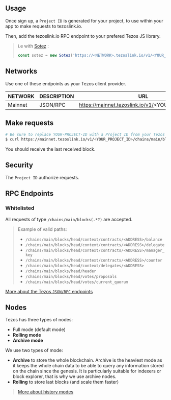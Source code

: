 ## Usage

Once sign up, a `Project ID` is generated for your project, to use within your app to make requests to tezoslink.io.

Then, add the tezoslink.io RPC endpoint to your prefered Tezos JS library.

> i.e with [Sotez](https://github.com/AndrewKishino/sotez) :
>```js
> const sotez = new Sotez('https://<NETWORK>.tezoslink.io/v1/<YOUR_PROJECT_ID>');
> ```

## Networks

Use one of these endpoints as your Tezos client provider.

|NETWORK|DESCRIPTION|URL                                              |
|-------|-----------|-------------------------------------------------|
|Mainnet| JSON/RPC  |https://mainnet.tezoslink.io/v1/<YOUR_PROJECT_ID>|

## Make requests

```bash
# Be sure to replace YOUR-PROJECT-ID with a Project ID from your Tezos Link dashboard
$ curl https://mainnet.tezoslink.io/v1/<YOUR_PROJECT_ID>/chains/main/blocks/head
```

You should receive the last received block.

## Security

The `Project ID` authorize requests.

## RPC Endpoints

### Whitelisted

All requests of type `/chains/main/blocks(.*?)` are accepted.

>Example of valid paths:
>- `/chains/main/blocks/head/context/contracts/<ADDRESS>/balance`
>- `/chains/main/blocks/head/context/contracts/<ADDRESS>/delegate`
>- `/chains/main/blocks/head/context/contracts/<ADDRESS>/manager_key`
>- `/chains/main/blocks/head/context/contracts/<ADDRESS>/counter`
>- `/chains/main/blocks/head/context/delegates/<ADDRESS>`
>- `/chains/main/blocks/head/header`
>- `/chains/main/blocks/head/votes/proposals`
>- `/chains/main/blocks/head/votes/current_quorum` 

[More about the Tezos `JSON/RPC` endpoints](https://tezos.gitlab.io/api/rpc.html) 

## Nodes

Tezos has three types of nodes:
- Full mode (default mode)
- **Rolling mode**
- **Archive mode**

We use two types of mode:
- **Archive** to store the whole blockchain. Archive is the heaviest mode as it keeps the whole chain data to be able to query any information stored on the chain since the genesis. It is particularly suitable for indexers or block explorer, that is why we use archive nodes.
- **Rolling** to store last blocks (and scale them faster)

> [More about history modes](https://blog.nomadic-labs.com/introducing-snapshots-and-history-modes-for-the-tezos-node.html)
